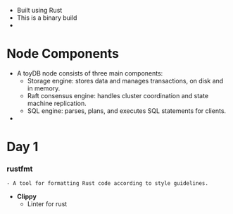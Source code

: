 - Built using Rust
- This is a binary build
-
# Node Components
- A toyDB node consists of three main components:
	- Storage engine: stores data and manages transactions, on disk and in memory.
	- Raft consensus engine: handles cluster coordination and state machine replication.
	- SQL engine: parses, plans, and executes SQL statements for clients.
-
# Day 1
### rustfmt
	- A tool for formatting Rust code according to style guidelines.
- **Clippy**
	- Linter for rust